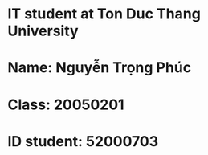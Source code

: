 # **IT student at Ton Duc Thang University**
# Name: Nguyễn Trọng Phúc
# Class: 20050201
# ID student: 52000703
